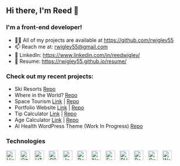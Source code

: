 ## Hi there, I'm Reed 👋

### I'm a front-end developer!
- 👨‍💻 All of my projects are available at https://github.com/rwigley55
- 📫 Reach me at: rwigley55@gmail.com
- 💼 LinkedIn: https://www.linkedin.com/in/reedwigley/
- 📄 Resume: https://rwigley55.github.io/resume/

### Check out my recent projects:
- Ski Resorts [Repo](https://github.com/rwigley55/ski-resorts)
- Where in the World? [Repo](https://github.com/rwigley55/where-in-the-world)
- Space Tourism [Link](https://rwigley55.github.io/space-tourism/) | [Repo](https://github.com/rwigley55/space-tourism)
- Portfolio Website [Link](https://rwigley55.github.io/reed-wigley-portfolio/) | [Repo](https://github.com/rwigley55/reed-wigley-portfolio)
- Tip Calculator [Link](https://rwigley55.github.io/tip-calculator/) | [Repo](https://github.com/rwigley55/tip-calculator)
- Age Calculator [Link](https://rwigley55.github.io/age-calculator/) | [Repo](https://github.com/rwigley55/age-calculator)
- AI Health WordPress Theme (Work In Progress) [Repo](https://github.com/rwigley55/ai-health-wp-theme)

### Technologies
[<img align="left" alt="Visual Studio Code" width="26px" src="https://cdn.jsdelivr.net/gh/devicons/devicon/icons/vscode/vscode-original.svg" style="padding-right:10px;" />][vscode]
[<img align="left" alt="Git" width="26px" src="https://cdn.jsdelivr.net/gh/devicons/devicon/icons/git/git-original.svg" style="padding-right:10px;" />][github]
[<img align="left" alt="HTML5" width="26px" src="https://cdn.jsdelivr.net/gh/devicons/devicon/icons/html5/html5-original.svg" style="padding-right:10px;" />][html5] 
[<img align="left" alt="CSS3" width="26px" src="https://cdn.jsdelivr.net/gh/devicons/devicon/icons/css3/css3-original.svg" style="padding-right:10px;" />][css3]
[<img align="left" alt="JavaScript" width="26px" src="https://cdn.jsdelivr.net/gh/devicons/devicon/icons/javascript/javascript-original.svg" style="padding-right:10px;" />][javascript]
[<img align="left" alt="Bootstrap" width="26px" src="https://upload.wikimedia.org/wikipedia/commons/thumb/b/b2/Bootstrap_logo.svg/512px-Bootstrap_logo.svg.png?20210507000024" style="padding-right:10px;" />][bootstrap]
[<img align="left" alt="Node" width="26px" src="https://seeklogo.com/images/N/nodejs-logo-FBE122E377-seeklogo.com.png" style="padding-right:10px;" />][node]
[<img align="left" alt="Express" width="26px" src="https://w7.pngwing.com/pngs/925/447/png-transparent-express-js-node-js-javascript-mongodb-node-js-text-trademark-logo.png" style="padding-right:10px;" />][express]
[<img align="left" alt="PHP" width="26px" src="https://cdn.jsdelivr.net/gh/devicons/devicon@latest/icons/php/php-original.svg" style="padding-right:10px;" />][php]
[<img align="left" alt="React" width="26px" src="https://upload.wikimedia.org/wikipedia/commons/thumb/a/a7/React-icon.svg/512px-React-icon.svg.png" style="padding-right:10px;" />][react]
[<img align="left" alt="Google Analytics" width="26px" src="https://upload.wikimedia.org/wikipedia/commons/thumb/7/77/GAnalytics.svg/800px-GAnalytics.svg.png" style="padding-right:10px;" />][ga]
[<img align="left" alt="WordPress" width="26px" src="https://cdn.jsdelivr.net/gh/devicons/devicon@latest/icons/wordpress/wordpress-original.svg" style="padding-right:10px;" />][wp]

[vscode]: https://code.visualstudio.com/
[github]: https://git-scm.com/
[html5]: https://www.w3.org/html/
[css3]: https://developer.mozilla.org/en-US/docs/Web/CSS
[javascript]: https://developer.mozilla.org/en-US/docs/Web/JavaScript
[bootstrap]: https://getbootstrap.com/
[node]: https://nodejs.org/en/
[express]: https://expressjs.com/
[php]: https://www.php.net/
[react]: https://react.dev/
[ga]: https://analytics.google.com/
[wp]: https://wordpress.org/
